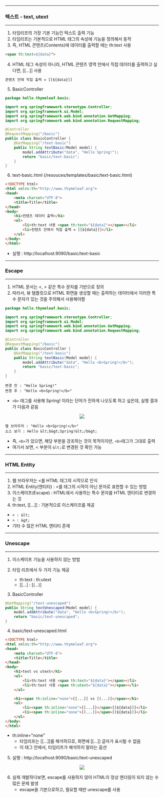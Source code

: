 -----
### 텍스트 - text, utext
-----
1. 타임리프의 가장 기본 기능인 텍스트 출력 기능
2. 타임리프는 기본적으로 HTML 태그의 속성에 기능을 정의해서 동작
3. 즉, HTML 콘텐츠(Contents)에 데이터를 출력할 때는 th:text 사용
```html
<span th:text=${data}">
```

4. HTML 태그 속성이 아니라, HTML 콘텐츠 영역 안에서 직접 데이터를 출력하고 싶다면, [[...]] 사용
```html
콘텐츠 안에 직접 출력 = [[${data}]]
```

5. BasicController
```java
package hello.thymeleaf.basic;

import org.springframework.stereotype.Controller;
import org.springframework.ui.Model;
import org.springframework.web.bind.annotation.GetMapping;
import org.springframework.web.bind.annotation.RequestMapping;

@Controller
@RequestMapping("/basic")
public class BasicController {
    @GetMapping("/text-basic")
    public String textBasic(Model model) {
        model.addAttribute("data", "Hello Spring!");
        return "basic/text-basic";
    }
}
```

6. text-basic.html (/resouces/templates/basic/text-basic.html)
```html
<!DOCTYPE html>
<html xmlns:th="http://www.thymeleaf.org">
<head>
    <meta charset="UTF-8">
    <title>Title</title>
</head>
<body>
    <h1>컨텐츠 데이터 출력</h1>
    <ul>
        <li>th:text 사용 <span th:text="${data}"></span></li>
        <li>컨텐츠 안에서 직접 출력 = [[${data}]]</li>
    </ul>
</body>
</html>
```
  - 실행 : http://localhost:9090/basic/text-basic

-----
### Escape
-----
1. HTML 문서는 <, > 같은 특수 문자를 기반으로 정의
2. 따라서, 뷰 템플릿으로 HTML 화면을 생성할 때는 출력하는 데이터에서 이러한 특수 문자가 있는 것을 주의해서 사용해야함
```java
package hello.thymeleaf.basic;

import org.springframework.stereotype.Controller;
import org.springframework.ui.Model;
import org.springframework.web.bind.annotation.GetMapping;
import org.springframework.web.bind.annotation.RequestMapping;

@Controller
@RequestMapping("/basic")
public class BasicController {
    @GetMapping("/text-basic")
    public String textBasic(Model model) {
        model.addAttribute("data", "Hello <b>Spring!</b>");
        return "basic/text-basic";
    }
}
```

```
변경 전 : "Hello Spring!"
변경 후 : "Hello <b>Spring!</b>"
```
  - ```<b>``` 태그를 사용해 Spring! 이라는 단어가 진하게 나오도록 하고 싶은데, 실행 결과가 다음과 같음
<div align="center">
<img src="https://github.com/sooyounghan/Spring/assets/34672301/424d590a-ba65-49e5-9265-d155138dd5e2">
</div>

```
웹 브라우저 : "Hello <b>Spring!</b>"
소스 보기 : Hello &lt;b&gt;Spring!&lt;/b&gt;
```
  - 즉, ```<b>```가 있으면, 해당 부분을 강조하는 것이 목적이지만, ```<b>```태그가 그대로 출력
  - 여기서 보면, < 부분이 ```&lt;```로 변경된 것 확인 가능

-----
### HTML Entity
-----
1. 웹 브라우저는 <를 HTML 태그의 시작으로 인식
2. HTML Entity(엔티티) : <를 태그의 시작이 아닌 문자로 표현할 수 있는 방법
3. 이스케이프(Escape) : HTML에서 사용하는 특수 문자를 HTML 엔티티로 변경하는 것
4. th:text, [[...]] : 기본적으로 이스케이프를 제공
  - ```< : &lt;```
  - ```> : &gt;```
  - 기타 수 많은 HTML 엔티티 존재

-----
### Unescape
-----
1. 이스케이프 기능을 사용하지 않는 방법
2. 타임 리프에서 두 가지 기능 제공
   - th:text : th:utext
   - [[...] : [(...)]

3. BasicController
```java
@GetMapping("/text-unescaped")
public String textUnescaped(Model model) {
    model.addAttribute("data", "Hello <b>Spring!</b>");
    return "basic/text-unescaped";
}
```

4. basic/text-unescaped.html
```html
<!DOCTYPE html>
<html xmlns:th="http://www.thymeleaf.org">
<head>
    <meta charset="UTF-8">
    <title>Title</title>
</head>
<body>
    <h1>text vs utext</h1>
    <ul>
        <li>th:text 사용 <span th:text="${data}"></span></li>
        <li>th:text 사용 <span th:utext="${data}"></span></li>
    </ul>

    <h1><span th:inline="none">[[...]] vs [(...)]</span></h1>
    <ul>
        <li><span th:inline="none">[[...]]</span>[[${data}]]</li>
        <li><span th:inline="none">[(...)]</span>[(${data})]</li>
    </ul>
</body>
</html>
```
  - th:inline="none"
    + 타임리프는 [[...]]를 해석하므로, 화면에 [[...]] 글자가 표시될 수 없음
    + 이 태그 안에서, 타임리프가 해석하지 말라는 옵션

5. 실행 : http://localhost:9090/basic/text-unescaped
<div align="center">
<img src="https://github.com/sooyounghan/Spring/assets/34672301/f0dd3924-0685-4f47-baf8-100b38620d8c">
</div>

6. 실제 개발하다보면, escape를 사용하지 않아 HTML이 정상 렌더링이 되지 않는 수 많은 문제 발생
   - escape을 기본으로하고, 필요할 때만 unescape를 사용
   
